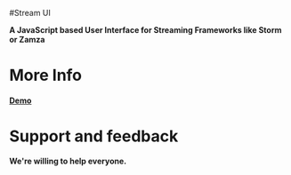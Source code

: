 #Stream UI
  
**A JavaScript based User Interface for Streaming Frameworks like Storm or Zamza**

# More Info

#### [Demo](http://vommond.de/streamui/streamui.html)

# Support and feedback

**We're willing to help everyone.**